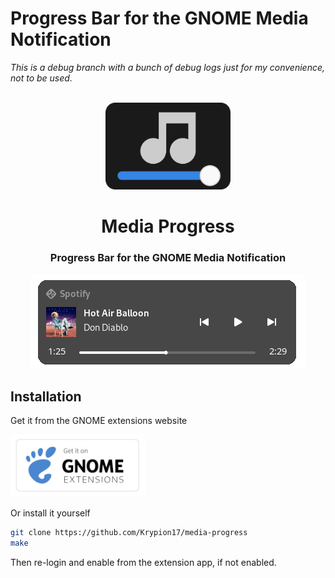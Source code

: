 # Progress Bar for the GNOME Media Notification
*This is a debug branch with a bunch of debug logs just for my convenience, not to be used.*

<div align="center">
    <br />
    <img src="pics/icon.svg" width="200"/>
    <h1>Media Progress</h1>
    <h3>Progress Bar for the GNOME Media Notification</h3>
    <img src="pics/image.png">
</div>

## Installation
Get it from the GNOME extensions website

[<img height=100 src="https://github.com/andyholmes/gnome-shell-extensions-badge/raw/master/get-it-on-ego.svg">](https://extensions.gnome.org/extension/6940/media-progress/)

Or install it yourself
```bash
git clone https://github.com/Krypion17/media-progress
make
```
Then re-login and enable from the extension app, if not enabled.
